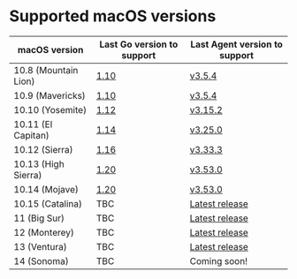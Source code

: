 # Supported macOS versions

macOS version          | Last Go version to support | Last Agent version to support
---------------------- | -------------------------- | -----------------------------
10.8 (Mountain Lion)   | [1.10][go110]              | [v3.5.4][agent354]
10.9 (Mavericks)       | [1.10][go110]              | [v3.5.4][agent354]
10.10 (Yosemite)       | [1.12][go112]              | [v3.15.2][agent3152]
10.11 (El Capitan)     | [1.14][go114]              | [v3.25.0][agent3250]
10.12 (Sierra)         | [1.16][go116]              | [v3.33.3][agent3333]
10.13 (High Sierra)    | [1.20][go120]              | [v3.53.0][agent3530]
10.14 (Mojave)         | [1.20][go120]              | [v3.53.0][agent3530]
10.15 (Catalina)       | TBC                        | [Latest release][latest]
11 (Big Sur)           | TBC                        | [Latest release][latest]
12 (Monterey)          | TBC                        | [Latest release][latest]
13 (Ventura)           | TBC                        | [Latest release][latest]
14 (Sonoma)            | TBC                        | Coming soon!

[go110]: https://go.dev/doc/go1.10#ports
[go112]: https://go.dev/doc/go1.12#darwin
[go114]: https://go.dev/doc/go1.14#darwin
[go116]: https://go.dev/doc/go1.16#darwin
[go120]: https://go.dev/doc/go1.20#darwin

[agent354]: https://github.com/buildkite/agent/releases/tag/v3.5.4
[agent3152]: https://github.com/buildkite/agent/releases/tag/v3.15.2
[agent3250]: https://github.com/buildkite/agent/releases/tag/v3.25.0
[agent3333]: https://github.com/buildkite/agent/releases/tag/v3.33.3
[agent3530]: https://github.com/buildkite/agent/releases/tag/v3.53.0
[latest]: https://github.com/buildkite/agent/releases/
